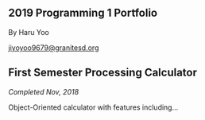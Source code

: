## 2019 Programming 1 Portfolio
By Haru Yoo

jiyoyoo9679@granitesd.org

## First Semester Processing Calculator
*Completed Nov, 2018*

Object-Oriented calculator with features including...
